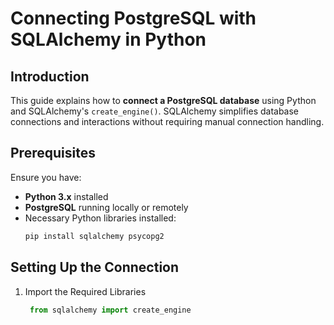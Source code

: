 # Connecting PostgreSQL with SQLAlchemy in Python

## Introduction
This guide explains how to **connect a PostgreSQL database** using Python and SQLAlchemy's `create_engine()`. SQLAlchemy simplifies database connections and interactions without requiring manual connection handling.

## Prerequisites
Ensure you have:
- **Python 3.x** installed
- **PostgreSQL** running locally or remotely
- Necessary Python libraries installed:
  ```bash
  pip install sqlalchemy psycopg2
## Setting Up the Connection
1. Import the Required Libraries
   ```Python
    from sqlalchemy import create_engine
